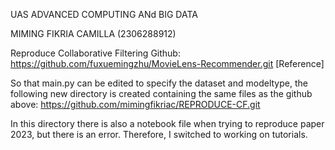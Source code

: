 UAS ADVANCED COMPUTING ANd BIG DATA

MIMING FIKRIA CAMILLA (2306288912)

Reproduce Collaborative Filtering Github:
https://github.com/fuxuemingzhu/MovieLens-Recommender.git [Reference]

So that main.py can be edited to specify the dataset and modeltype, the following new directory is created containing the same files as the github above:
https://github.com/mimingfikriac/REPRODUCE-CF.git

In this directory there is also a notebook file when trying to reproduce paper 2023, but there is an error. Therefore, I switched to working on tutorials.
